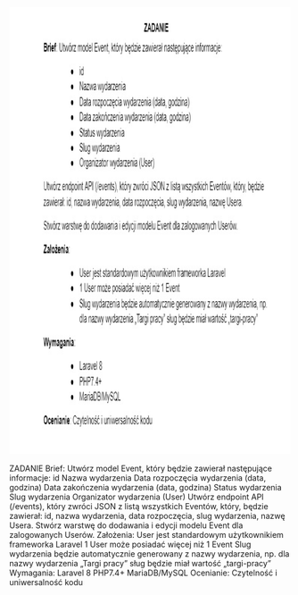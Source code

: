 <img src="task.jpg" alt="faktury" width="800" height="800">

ZADANIE 
Brief: Utwórz model Event, który będzie zawierał następujące informacje:
id
Nazwa wydarzenia
Data rozpoczęcia wydarzenia (data, godzina)
Data zakończenia wydarzenia (data, godzina)
Status wydarzenia
Slug wydarzenia
Organizator wydarzenia (User)
Utwórz endpoint API (/events), który zwróci JSON z listą wszystkich Eventów, który, będzie zawierał: id, nazwa wydarzenia, data rozpoczęcia, slug wydarzenia, nazwę Usera.
Stwórz warstwę do dodawania i edycji modelu Event dla zalogowanych Userów.
Założenia:
User jest standardowym użytkownikiem frameworka Laravel
1 User może posiadać więcej niż 1 Event
Slug wydarzenia będzie automatycznie generowany z nazwy wydarzenia, np. dla nazwy wydarzenia „Targi pracy” sług będzie miał wartość „targi-pracy”
Wymagania:
Laravel 8
PHP7.4+
MariaDB/MySQL
Ocenianie: Czytelność i uniwersalność kodu
